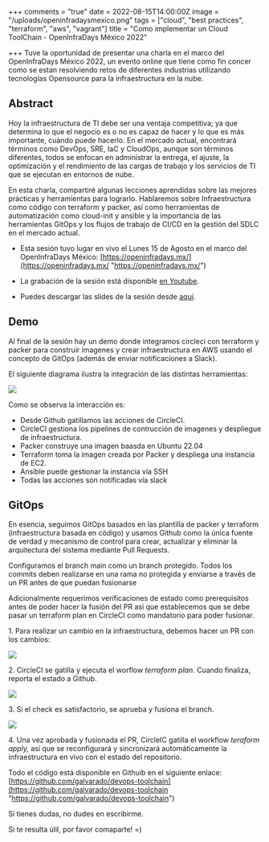 +++
comments = "true"
date = 2022-08-15T14:00:00Z
image = "/uploads/openinfradaysmexico.png"
tags = ["cloud", "best practices", "terraform", "aws", "vagrant"]
title = "Como implementar un Cloud ToolChain - OpenInfraDays México 2022"

+++
Tuve la oportunidad de presentar una charla en el marco del OpenInfraDays México 2022, un evento online que tiene como fin concer como se estan resolviendo retos de diferentes industrias utilizando tecnologías Opensource para la infraestructura en la nube.

## Abstract

Hoy la infraestructura de TI debe ser una ventaja competitiva; ya que determina lo que el negocio es o no es capaz de hacer y lo que es más importante, cuándo puede hacerlo. En el mercado actual, encontrará términos como DevOps, SRE, IaC y CloudOps, aunque son términos diferentes, todos se enfocan en administrar la entrega, el ajuste, la optimización y el rendimiento de las cargas de trabajo y los servicios de TI que se ejecutan en entornos de nube.

En esta charla, compartiré algunas lecciones aprendidas sobre las mejores prácticas y herramientas para lograrlo. Hablaremos sobre Infraestructura como código con terraform y packer, así como herramientas de automatización como cloud-init y ansible y la importancia de las herramientas GitOps y los flujos de trabajo de CI/CD en la gestión del SDLC en el mercado actual.

* Esta sesión tuvo lugar en vivo el Lunes 15 de Agosto en el marco del OpenInfraDays México: [https://openinfradays.mx/](https://openinfradays.mx/ "https://openinfradays.mx/")


* La grabación de la sesión está disponible [en Youtube](https://www.youtube.com/channel/UCpB__-WAEyHdvKAK0Y15akQ).
* Puedes descargar las slides de la sesión desde [aquí](https://github.com/galvarado/devops-toolchain/blob/main/assets/slides.pdf).

## Demo

Al final de la sesión hay un demo donde integramos circleci con terraform y packer para construir imagenes y crear infraestructura en AWS usando el concepto de GitOps (además de enviar notificaciones a Slack).

El siguiente diagrama ilustra la integración de las distintas herramientas:

![](/uploads/cloudtoolchaindemo.png)

Como se observa la interacción es:

* Desde Github gatillamos las acciones de CircleCI.
* CircleCI gestiona los pipelines de contrucción de imagenes y despliegue de infraestructura.
* Packer construye una imagen baasda en Ubuntu 22.04
* Terraform toma la imagen creada por Packer y  despliega una instancia de EC2.
* Ansible puede gestionar la instancia vía SSH
* Todas las acciones son notificadas vía slack

## GitOps

En esencia, seguimos GitOps basados en las plantilla de packer y terraform (infraestructura basada en código) y  usamos Github como  la única fuente de verdad y mecanismo de control para crear, actualizar y eliminar la arquitectura del sistema mediante Pull Requests.

Configuramos el branch main como un branch protegido. Todos los commits deben realizarse en una rama no protegida y enviarse a través de un PR antes de que puedan fusionarse

Adicionalmente requerimos verificaciones de estado como prerequisitos antes de poder hacer la  fusión del PR asi que establecemos que se debe pasar un terraform plan en CircleCI como mandatorio para poder fusionar.

1\. Para realizar un cambio en la infraestructura, debemos hacer un PR con los cambios:

![](/uploads/pr1.png)

2\. CircleCI se gatilla y ejecuta el worflow _terraform plan_. Cuando finaliza, reporta el estado a Github.

![](/uploads/plan.png)

3\. Si el check es satisfactorio, se aprueba y fusiona el branch.

![](/uploads/pr2.png)

4\. Una vez aprobada y fusionada el PR, CircleIC gatilla el workflow _teraform apply,_ así que se reconfigurará y sincronizará automáticamente la infraestructura en vivo con el estado del repositorio.

Todo el código está disponible en Githuib en el siguiente enlace: [https://github.com/galvarado/devops-toolchain](https://github.com/galvarado/devops-toolchain "https://github.com/galvarado/devops-toolchain")

Si tienes dudas, no dudes en escribirme.

Si te resulta úlil, por favor comaparte! =)